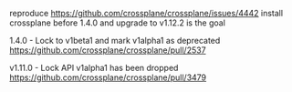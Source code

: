 reproduce https://github.com/crossplane/crossplane/issues/4442
install crossplane before 1.4.0 and upgrade to v1.12.2 is the goal

1.4.0 - Lock to v1beta1 and mark v1alpha1 as deprecated
https://github.com/crossplane/crossplane/pull/2537

v1.11.0 - Lock API v1alpha1 has been dropped
https://github.com/crossplane/crossplane/pull/3479